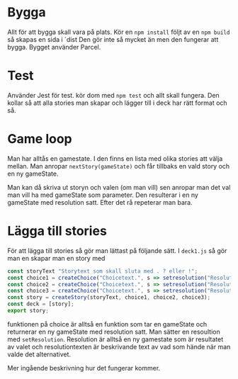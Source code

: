 # Bygga

Allt för att bygga skall vara på plats. Kör en `npm install` följt av en `npm build` så skapas en sida i `dist Den gör inte så mycket än men den fungerar att bygga. Bygget använder Parcel.

# Test

Använder Jest för test. kör dom med `npm test` och allt skall fungera. Den kollar så att alla stories man skapar och lägger till i deck har rätt format och så.

# Game loop

Man har alltås en gamestate. I den finns en lista med olika stories att välja mellan. Man anropar `nextStory(gameState)` och får tillbaks en vald story och en ny gameState.

Man kan då skriva ut storyn och valen (om man vill) sen anropar man det val man vill ha med gameState som parameter. Den resulterar i en ny gameState med resolution satt. Efter det rå repeterar man bara.

# Lägga till stories

För att lägga till stories så gör man lättast på följande sätt. I `deck1.js` så gör man en skapar man en story med

```js
const storyText "Storytext som skall sluta med . ? eller !";
const choice1 = createChoice("Choicetext.", s => setresolution("Resolutiontext.", s));
const choice2 = createChoice("Choicetext.", s => setresolution("Resolutiontext.", s));
const choice3 = createChoice("Choicetext.", s => setresolution("Resolutiontext.", s));
const story = createStory(storyText, choice1, choice2, choice3);
const deck = [story];
export story;
```

funktionen på choice är alltså en funktion som tar en gameState och returnerar en ny gameState med resolution satt. Man sätter en resoultion med `setResolution`. Resolution är alltså en ny gamestate som är resultatet av valet och resolutiontexten är beskrivande text av vad som hände när man valde det alternativet.

Mer ingående beskrivning hur det fungerar kommer.
